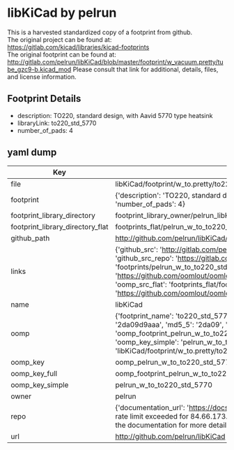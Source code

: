 # libKiCad by pelrun  
This is a harvested standardized copy of a footprint from github.  
The original project can be found at:  
https://gitlab.com/kicad/libraries/kicad-footprints  
The original footprint can be found at:
http://gitlab.com/pelrun/libKiCad/blob/master/footprint/w_vacuum.pretty/tube_gzc9-b.kicad_mod
Please consult that link for additional, details, files, and license information.  
## Footprint Details
* description: TO220, standard design, with Aavid 5770 type heatsink  
* libraryLink: to220_std_5770  
* number_of_pads: 4  
## yaml dump  
| Key | Value |  
| --- | --- |  
| file | libKiCad/footprint/w_to.pretty/to220_std_5770.kicad_mod |  
| footprint | {'description': 'TO220, standard design, with Aavid 5770 type heatsink', 'libraryLink': 'to220_std_5770', 'number_of_pads': 4} |  
| footprint_library_directory | footprint_library_owner/pelrun_libKiCad |  
| footprint_library_directory_flat | footprints_flat/pelrun_w_to_to220_std_5770/working |  
| github_path | http://github.com/pelrun/libKiCad/blob/master/footprint/w_to.pretty/to220_std_5770.kicad_mod |  
| links | {'github_src': 'http://gitlab.com/pelrun/libKiCad/blob/master/footprint/w_vacuum.pretty/tube_gzc9-b.kicad_mod', 'github_src_repo': 'https://gitlab.com/kicad/libraries/kicad-footprints', 'oomp_bot': 'footprints/pelrun_w_to_to220_std_5770/working', 'oomp_bot_github': 'https://github.com/oomlout/oomlout_oomp_footprint_bot/tree/main/footprints/pelrun_w_to_to220_std_5770/working', 'oomp_src_flat': 'footprints_flat/footprints_flat/pelrun_w_to_to220_std_5770/working', 'oomp_src_flat_github': 'https://github.com/oomlout/oomlout_oomp_footprint_src/tree/main/footprints_flat/pelrun_w_to_to220_std_5770/working'} |  
| name | libKiCad |  
| oomp | {'footprint_name': 'to220_std_5770', 'library_name': 'w_to', 'md5': '2da09d9aaae0b140701db073a3a8c556', 'md5_10': '2da09d9aaa', 'md5_5': '2da09', 'md5_6': '2da09d', 'oomp_key': 'oomp_pelrun_w_to_to220_std_5770', 'oomp_key_extra': 'oomp_footprint_pelrun_w_to_to220_std_5770', 'oomp_key_full': 'oomp_footprint_pelrun_w_to_to220_std_5770_2da09d', 'oomp_key_simple': 'pelrun_w_to_to220_std_5770', 'original_filename': 'libKiCad/footprint/w_to.pretty/to220_std_5770.kicad_mod', 'owner_name': 'pelrun'} |  
| oomp_key | oomp_pelrun_w_to_to220_std_5770 |  
| oomp_key_full | oomp_footprint_pelrun_w_to_to220_std_5770 |  
| oomp_key_simple | pelrun_w_to_to220_std_5770 |  
| owner | pelrun |  
| repo | {'documentation_url': 'https://docs.github.com/rest/overview/resources-in-the-rest-api#rate-limiting', 'message': "API rate limit exceeded for 84.66.173.59. (But here's the good news: Authenticated requests get a higher rate limit. Check out the documentation for more details.)"} |  
| url | http://github.com/pelrun/libKiCad |  

